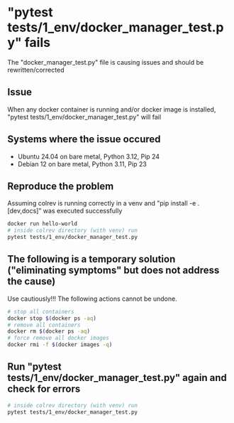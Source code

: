 # "pytest tests/1_env/docker_manager_test.py" fails

The "docker_manager_test.py" file is causing issues and should be rewritten/corrected

## Issue

When any docker container is running and/or docker image is installed, "pytest tests/1_env/docker_manager_test.py" will fail

## Systems where the issue occured

- Ubuntu 24.04 on bare metal, Python 3.12, Pip 24
- Debian 12 on bare metal, Python 3.11, Pip 23

## Reproduce the problem

Assuming colrev is running correctly in a venv and "pip install -e .[dev,docs]" was executed successfully

```bash
docker run hello-world
# inside colrev directory (with venv) run
pytest tests/1_env/docker_manager_test.py 
```

## The following is a temporary solution ("eliminating symptoms" but does not address the cause)

Use cautiously!!! The following actions cannot be undone.

``` bash
# stop all containers
docker stop $(docker ps -aq)
# remove all containers
docker rm $(docker ps -aq)
# force remove all docker images
docker rmi -f $(docker images -q)
```

## Run "pytest tests/1_env/docker_manager_test.py" again and check for errors

```bash
# inside colrev directory (with venv) run
pytest tests/1_env/docker_manager_test.py 
```
